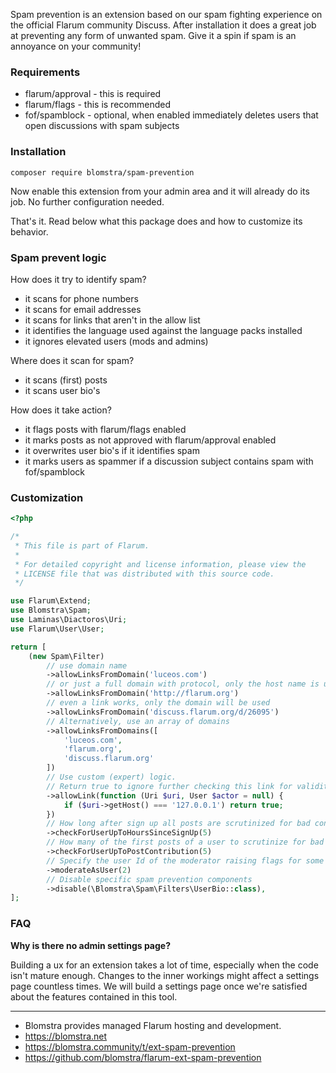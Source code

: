 Spam prevention is an extension based on our spam fighting experience on the official Flarum community Discuss. After installation it does a great job at preventing any form of unwanted spam. Give it a spin if spam is an annoyance on your community!

### Requirements

- flarum/approval - this is required
- flarum/flags - this is recommended
- fof/spamblock - optional, when enabled immediately deletes users that open discussions with spam subjects

### Installation

```
composer require blomstra/spam-prevention
```

Now enable this extension from your admin area and it will already do its job. No further configuration needed.

That's it. Read below what this package does and how to customize its behavior.

### Spam prevent logic

How does it try to identify spam?

- it scans for phone numbers
- it scans for email addresses
- it scans for links that aren't in the allow list
- it identifies the language used against the language packs installed
- it ignores elevated users (mods and admins)

Where does it scan for spam?

- it scans (first) posts
- it scans user bio's

How does it take action?

- it flags posts with flarum/flags enabled
- it marks posts as not approved with flarum/approval enabled
- it overwrites user bio's if it identifies spam
- it marks users as spammer if a discussion subject contains spam with fof/spamblock

### Customization

```php
<?php

/*
 * This file is part of Flarum.
 *
 * For detailed copyright and license information, please view the
 * LICENSE file that was distributed with this source code.
 */

use Flarum\Extend;
use Blomstra\Spam;
use Laminas\Diactoros\Uri;
use Flarum\User\User;

return [
    (new Spam\Filter)
        // use domain name
        ->allowLinksFromDomain('luceos.com')
        // or just a full domain with protocol, only the host name is used
        ->allowLinksFromDomain('http://flarum.org')
        // even a link works, only the domain will be used
        ->allowLinksFromDomain('discuss.flarum.org/d/26095')
        // Alternatively, use an array of domains
        ->allowLinksFromDomains([
            'luceos.com',
            'flarum.org',
            'discuss.flarum.org'
        ])
        // Use custom (expert) logic.
        // Return true to ignore further checking this link for validity.
        ->allowLink(function (Uri $uri, User $actor = null) {
            if ($uri->getHost() === '127.0.0.1') return true;
        })
        // How long after sign up all posts are scrutinized for bad content
        ->checkForUserUpToHoursSinceSignUp(5)
        // How many of the first posts of a user to scrutinize for bad content
        ->checkForUserUpToPostContribution(5)
        // Specify the user Id of the moderator raising flags for some actions, otherwise the first admin is used
        ->moderateAsUser(2)
        // Disable specific spam prevention components
        ->disable(\Blomstra\Spam\Filters\UserBio::class),
];
```

### FAQ

__Why is there no admin settings page?__

Building a ux for an extension takes a lot of time, especially when the code isn't mature enough. Changes to the inner workings might affect a settings page countless times. We will build a settings page once we're satisfied about the features contained in this tool.

---

- Blomstra provides managed Flarum hosting and development.
- https://blomstra.net
- https://blomstra.community/t/ext-spam-prevention
- https://github.com/blomstra/flarum-ext-spam-prevention
